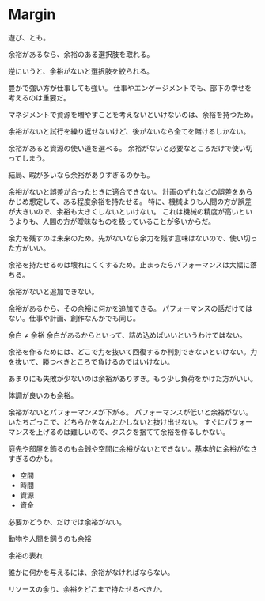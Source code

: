 # Margin

遊び、とも。

余裕があるなら、余裕のある選択肢を取れる。

逆にいうと、余裕がないと選択肢を絞られる。

豊かで強い方が仕事しても強い。
仕事やエンゲージメントでも、部下の幸せを考えるのは重要だ。

マネジメントで資源を増やすことを考えないといけないのは、余裕を持つため。

余裕がないと試行を繰り返せないけど、後がないなら全てを賭けるしかない。

余裕があると資源の使い道を選べる。
余裕がないと必要なところだけで使い切ってしまう。

結局、暇が多いなら余裕がありすぎるのかも。

余裕がないと誤差が合ったときに適合できない。
計画のずれなどの誤差をあらかじめ想定して、ある程度余裕を持たせる。
特に、機械よりも人間の方が誤差が大きいので、余裕も大きくしないといけない。
これは機械の精度が高いというよりも、人間の方が曖昧なものを扱っていることが多いからだ。

余力を残すのは未来のため。先がないなら余力を残す意味はないので、使い切った方がいい。

余裕を持たせるのは壊れにくくするため。止まったらパフォーマンスは大幅に落ちる。

余裕がないと追加できない。

余裕があるから、その余裕に何かを追加できる。
パフォーマンスの話だけではない。仕事や計画、創作なんかでも同じ。

余白 ≠ 余裕
余白があるからといって、詰め込めばいいというわけではない。

余裕を作るためには、どこで力を抜いて回復するか判別できないといけない。力を抜いて、勝つべきところで負けるのではいけない。

あまりにも失敗が少ないのは余裕がありすぎ。もう少し負荷をかけた方がいい。

体調が良いのも余裕。

余裕がないとパフォーマンスが下がる。
パフォーマンスが低いと余裕がない。
いたちごっこで、どちらかをなんとかしないと抜け出せない。
すぐにパフォーマンスを上げるのは難しいので、タスクを捨てて余裕を作るしかない。

庭先や部屋を飾るのも金銭や空間に余裕がないとできない。基本的に余裕がなさすぎるのかも。

- 空間
- 時間
- 資源
- 資金

必要かどうか、だけでは余裕がない。

動物や人間を飼うのも余裕

余裕の表れ

誰かに何かを与えるには、余裕がなければならない。

リソースの余り、余裕をどこまで持たせるべきか。
